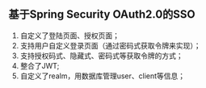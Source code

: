 ## 基于Spring Security OAuth2.0的SSO

1. 自定义了登陆页面、授权页面；
2. 支持用户自定义登录页面（通过密码式获取令牌来实现）；
3. 支持授权码式、隐藏式、密码式等获取令牌的方式；
4. 整合了JWT;
4. 自定义了realm，用数据库管理user、client等信息；

